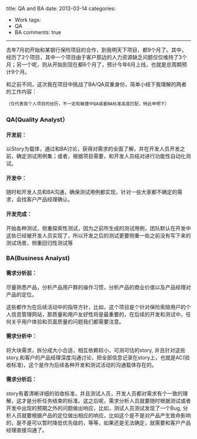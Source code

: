 title: QA and BA
date: 2013-03-14
categories:
- Work
tags:
- QA
- BA
comments: true
---

去年7月初开始和某银行保险项目的合作，到我明天下项目，都9个月了。其中，经历了2个项目，其中一个项目由于客户那边的人力资源缺乏问题仅仅维持了3个月；另一个呢，则从开始到现在都6个月了，预计今年6月上线，也就是总周期预计9个月。

和之前不同，这次我在项目中挑战了BA/QA双重身份，简单小结下我理解的两者的工作内容：

`（仅代表我个人项目的经历，不一定和敏捷中QA或者BA标准高度匹配，特此申明下）`

### QA(Quality Analyst）

#### 开发前：

以Story为载体，通过和BA讨论，获得对需求的全面了解，并在开发人员开发之前，确定测试用例集；或者，根据项目需要，和开发人员结对进行功能性自动化测试。

#### 开发中：

随时和开发人员和BA沟通，确保测试用例都实现，针对一些大家都不确定的需求，会找客户产品经理确认。

#### 开发完成：

开始各种测试，侧重探索性测试，因为之前所生成的测试用例，团队默认在开发中这些已经被开发人员实现了，所以开发之后的测试更要侧重一些之前没有写下来的测试场景，侧重回归性测试等

### BA(Business Analyst)

#### 需求分析前：

尽量熟悉产品，分析产品用户群的操作习惯，分析产品的商业价值以及产品经理对产品的定位。

这些都作为在后续活动中的指导方针，比如，这个项目是个针对保险索赔用户的个人信息管理网站，那质量和用户友好性将是最重要的，在后续的开发和测试中，任何关乎用户体验和页面质量的问题我们都需要注意。

#### 需求分析中：

将大块需求，拆分成大小合适，相互依赖较小，可测可估的story, 并且针对这些story,和客户的产品经理深度沟通讨论，把全部信息记录在story上，也就是AC(验收标准)，这个是作为后续各种开发和测试活动的沟通载体存在的。

#### 需求分析后：

story有着清晰详细的验收标准，并且测试人员，开发人员都对需求有个一致的理解，这才是分析任务结束的标准。这之后呢，需求分析人员就要随时根据测试或者开发中出现的预期之外的问题做出响应，比如，测试人员测试发现了一个Bug, 分析人员就要根据产品的定位做出相应的响应，比如这个是不是对产品产生致命影响的，是不是可以暂时降低优先级的，等等，如果还是无法确定，就需要和客户产品经理直接沟通了。
